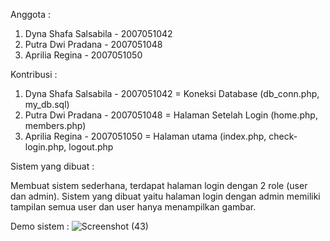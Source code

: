 Anggota :
1. Dyna Shafa Salsabila - 2007051042
2. Putra Dwi Pradana - 2007051048
3. Aprilia Regina - 2007051050

Kontribusi :
1. Dyna Shafa Salsabila - 2007051042
    = Koneksi Database (db_conn.php, my_db.sql)
2. Putra Dwi Pradana - 2007051048
    = Halaman Setelah Login (home.php, members.php)
3. Aprilia Regina - 2007051050
    = Halaman utama (index.php, check-login.php, logout.php

Sistem yang dibuat :

Membuat sistem sederhana, terdapat halaman login dengan 2 role (user dan admin). Sistem yang dibuat yaitu halaman login dengan admin memiliki tampilan semua user dan user hanya menampilkan gambar.

Demo sistem :
![Screenshot (43)](https://user-images.githubusercontent.com/96274457/163982036-c9d48e7e-2cc4-4db6-a80a-a0c3699cd464.png)
